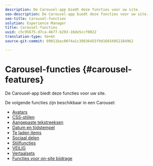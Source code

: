 ```yaml
---
description: De Carousel-app biedt deze functies voor uw site.
seo-description: De Carousel-app biedt deze functies voor uw site.
seo-title: Carousel-functies
solution: Experience Manager
title: Carousel-functies
uuid: c5c95675-d7ca-4677-b293-16de5ccf0022
translation-type: tm+mt
source-git-commit: 09011bac06f4a1c39836455f9d16654952184962

---
```



# Carousel-functies {#carousel-features}

De Carousel-app biedt deze functies voor uw site.

De volgende functies zijn beschikbaar in een Carousel:

* [Avatars](/help/using/c-features-livefyre/c-styling-features/c-avatars.md#c_avatars)
* [CSS-stijlen](/help/using/c-features-livefyre/c-styling-features/c-css-styling-branding.md#c_css_styling_branding)
* [Aangepaste tekstreeksen](/help/using/c-features-livefyre/c-custom-text-strings.md#c_custom_text_strings)
* [Datum en tijdstempel](/help/using/c-features-livefyre/c-styling-features/c-date-and-timestamp.md#c_date_and_timestamp)
* [Te laden items](/help/using/c-features-livefyre/c-content-behavior-features/c-content-behavior-features.md#section_q5w_mzl_d1b)
* [Sociaal delen](/help/using/c-features-livefyre/c-social-sharing/c-social-sharing.md#c_social_sharing)
* [Stijlfuncties](/help/using/c-features-livefyre/c-styling-features/c-styling-features.md#c_styling_features)
* [VEILIG](/help/using/c-features-livefyre/c-about-moderation/c-moderation.md#c_moderation)
* [Vertaalsets](/help/using/c-settings-other/c-translation-sets/c-translation-sets.md#c_translation_sets)
* [Functies voor on-site bijdrage](/help/using/c-features-livefyre/c-on-site-contribution-features.md#section_vzs_t2s_d1b)

